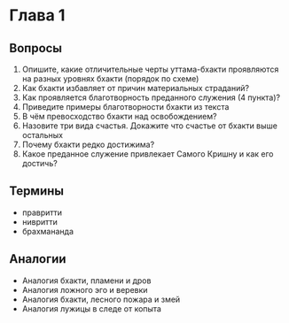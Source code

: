 # Глава 1

## Вопросы

1. Опишите, какие отличительные черты уттама-бхакти проявляются на разных уровнях бхакти (порядок по схеме)
2. Как бхакти избавляет от причин материальных страданий?
3. Как проявляется благотворность преданного служения (4 пункта)?
4. Приведите примеры благотворности бхакти из текста
5. В чём превосходство бхакти над освобождением?
6. Назовите три вида счастья. Докажите что счастье от бхакти выше остальных
7. Почему бхакти редко достижима?
8. Какое преданное служение привлекает Самого Кришну и как его достичь?

## Термины

- правритти
- нивритти
- брахмананда

## Аналогии

- Аналогия бхакти, пламени и дров
- Аналогия ложного эго и веревки
- Аналогия бхакти, лесного пожара и змей
- Аналогия лужицы в следе от копыта
